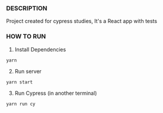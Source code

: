 ### DESCRIPTION

Project created for cypress studies, It's a React app with tests

### HOW TO RUN

1. Install Dependencies
```
yarn
```

2. Run server
```
yarn start
```

3. Run Cypress (in another terminal)
```
yarn run cy
```
